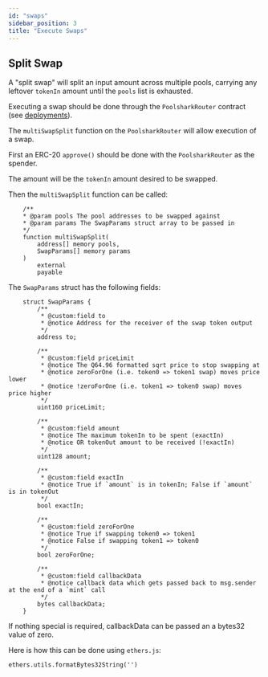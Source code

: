 ```yaml
---
id: "swaps"
sidebar_position: 3
title: "Execute Swaps"
---
```


## Split Swap

A "split swap" will split an input amount across multiple pools, carrying any leftover `tokenIn` amount until the `pools` list is exhausted.

Executing a swap should be done through the `PoolsharkRouter` contract (see [deployments](/contracts/limit/deployments)).

The `multiSwapSplit` function on the `PoolsharkRouter` will allow execution of a swap.

First an ERC-20 `approve()` should be done with the `PoolsharkRouter` as the spender.

The amount will be the `tokenIn` amount desired to be swapped.

Then the `multiSwapSplit` function can be called:

```
    /**
    * @param pools The pool addresses to be swapped against
    * @param params The SwapParams struct array to be passed in
    */
    function multiSwapSplit(
        address[] memory pools,
        SwapParams[] memory params
    )
        external
        payable
```

The `SwapParams` struct has the following fields:

```
    struct SwapParams {
        /**
         * @custom:field to
         * @notice Address for the receiver of the swap token output
         */
        address to;

        /**
         * @custom:field priceLimit
         * @notice The Q64.96 formatted sqrt price to stop swapping at
         * @notice zeroForOne (i.e. token0 => token1 swap) moves price lower
         * @notice !zeroForOne (i.e. token1 => token0 swap) moves price higher
         */
        uint160 priceLimit;

        /**
         * @custom:field amount
         * @notice The maximum tokenIn to be spent (exactIn)
         * @notice OR tokenOut amount to be received (!exactIn)
         */
        uint128 amount;

        /**
         * @custom:field exactIn
         * @notice True if `amount` is in tokenIn; False if `amount` is in tokenOut
         */
        bool exactIn;

        /**
         * @custom:field zeroForOne
         * @notice True if swapping token0 => token1
         * @notice False if swapping token1 => token0
         */
        bool zeroForOne;

        /**
         * @custom:field callbackData
         * @notice callback data which gets passed back to msg.sender at the end of a `mint` call
         */
        bytes callbackData;
    }
```

If nothing special is required, callbackData can be passed an a bytes32 value of zero.

Here is how this can be done using `ethers.js`:
```
ethers.utils.formatBytes32String('')
```



